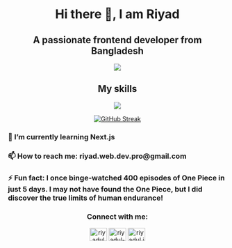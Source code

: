 <div>
 <div>
 <h1 align="center">Hi there 👋, I am Riyad</h1>
<h2 align="center">A passionate frontend developer from Bangladesh</h2>
</div>

<div align="center">
 <img src="https://i.postimg.cc/TP20fZtK/github-header-image.png"/>
</div>

 <h2 align="center">My skills</h2>
<p align="center">
  <a href="https://skillicons.dev">
    <img src="https://skillicons.dev/icons?i=react,html,css,javascript,tailwind,bootstrap,nodejs,express,firebase,mongodb,next,git,github" />
  </a>
</p>

<div align="center">
 <a href="https://git.io/streak-stats"><img src="https://github-readme-streak-stats.herokuapp.com?user=Legion204&theme=prussian" alt="GitHub Streak" /></a>
</div> 


<div >
 <h3>🌱 I’m currently learning Next.js</h3>
 <h3>📫 How to reach me: riyad.web.dev.pro@gmail.com</h3>
 <h3>⚡ Fun fact: I once binge-watched 400 episodes of One Piece in just 5 days. I may not have found the One Piece, but I did discover the true limits of human endurance!</h3>
</div> 

<h3 align="center">Connect with me:</h3>
<p align="center">
<a href="https://twitter.com/riyadul01304225" target="blank"><img align="center" src="https://raw.githubusercontent.com/rahuldkjain/github-profile-readme-generator/master/src/images/icons/Social/twitter.svg" alt="riyadul01304225" height="30" width="40" /></a>
<a href="https://linkedin.com/in/riyadul-islam-web-dev" target="blank"><img align="center" src="https://raw.githubusercontent.com/rahuldkjain/github-profile-readme-generator/master/src/images/icons/Social/linked-in-alt.svg" alt="riyadul-islam-web-dev" height="30" width="40" /></a>
<a href="https://fb.com/riyadul.islam.420" target="blank"><img align="center" src="https://raw.githubusercontent.com/rahuldkjain/github-profile-readme-generator/master/src/images/icons/Social/facebook.svg" alt="riyadul.islam.420" height="30" width="40" /></a>
</p>
</div>
 


